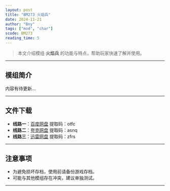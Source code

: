 ```yaml
---
layout: post
title: "BM273 火焰兵"
date: 2024-11-21
author: "Bny"
tags: ["mod", "char"]
scode: BM273
reading_time: 5
---
```


> 本文介绍模组 **火焰兵** 的功能与特点，帮助玩家快速了解并使用。

---

## 模组简介

内容有待更新...

---


## 文件下载
- **线路一**：[百度网盘](https://pan.baidu.com/s/1DK5AHuuWCmN_rLtW7WCqdQ?pwd=otfc)  提取码：otfc  
- **线路二**：[夸克网盘](https://pan.quark.cn/s/d0b20552b8b3?pwd=asnq)  提取码：asnq  
- **线路三**：[迅雷网盘](https://pan.xunlei.com/s/VOCCbRe_C9p9X5MA-wNlTTaIA1?pwd=zfrs)  提取码：zfrs  

---

## 注意事项
- 为避免损坏存档，使用前请备份游戏存档。
- 可能与其他模组存在冲突，建议单独测试。

---

